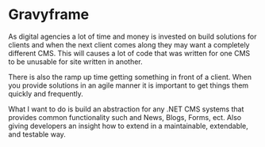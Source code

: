 Gravyframe
==========

As digital agencies a lot of time and money is invested on build solutions for clients and when the next client comes along they may want a completely different CMS.  This will causes a lot of code that was written for one CMS to be unusable for site written in another.

There is also the ramp up time getting something in front of a client.  When you provide solutions in an agile manner it is important to get things them quickly and frequently.

What I want to do is build an abstraction for any .NET CMS systems that provides common functionality such and News, Blogs, Forms, ect.  Also giving developers an insight how to extend in a maintainable, extendable, and testable way.
